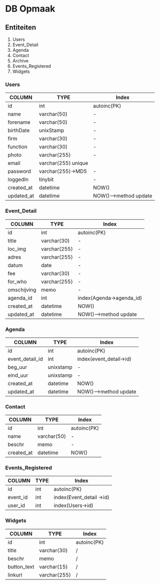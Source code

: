 # DB Opmaak #
## Entiteiten ##
1.  Users
2.  Event_Detail
3.  Agenda
4.  Contact
5.  Archive
6.  Events_Registered
7.  Widgets

### Users ###
|COLUMN      |TYPE            |Index|
|------------|----------------|-----|
|id          |int                 |autoinc(PK)|
|name        |varchar(50)         |-|
|forename    |varchar(50)         |-|
|birthDate   |unixStamp           |-|
|firm        |varchar(30)         |-|
|function    |varchar(30)         |-|
|photo       |varchar(255)        |-|
|email       |varchar(255)        unique|
|password    |varchar(255)->MD5   |-|
|loggedIn    |tinybit             |-|
|created_at  |datetime            |NOW()|
|updated_at  |datetime            |NOW()-->method update|

### Event_Detail ###
|COLUMN      |TYPE            |Index|
|------------|----------------|-----|
|id          |int                 |autoinc(PK)|
|title       |varchar(30)         |-|
|loc_img     |varchar(255)        |-|
|adres       |varchar(255)        |-|
|datum       |date                |-|
|fee         |varchar(30)         |-|
|for_who     |varchar(255)        |-|    
|omschijving |memo                |-|
|agenda_id   |int                 |index(Agenda->agenda_id)|
|created_at  |datetime            |NOW()|
|updated_at  |datetime            |NOW()-->method update|

### Agenda ###
|COLUMN      |TYPE            |Index|
|------------|----------------|-----|
|id                  |int                 |autoinc(PK)|
|event_detail_id     |int                 |index(event_detail->id)|
|beg_uur             |unixstamp           |-|
|eind_uur            |unixstamp           |-|
|created_at          |datetime            |NOW()|
|updated_at          |datetime            |NOW()-->method update|

### Contact ###
|COLUMN      |TYPE            |Index|
|------------|----------------|-----|
|id          |int             |autoinc(PK)|
|name        |varchar(50)     |-|
|beschr      |memo            |-|
|created_at  |datetime        |NOW()

### Events_Registered ###
|COLUMN      |TYPE            |Index|
|------------|----------------|-----|
|id          |int     |autoinc(PK)|
|event_id    |int     |index(Event_detail ->id)|
|user_id     |int     |index(Users->id)|

### Widgets ###
|COLUMN      |TYPE            |Index|
|------------|----------------|-----|
|id          |int             |autoinc(PK)|
|title       |varchar(30)     |/|
|beschr      |memo            |/|
|button_text |varchar(15)     |/|
|linkurl     |varchar(255)    |/|